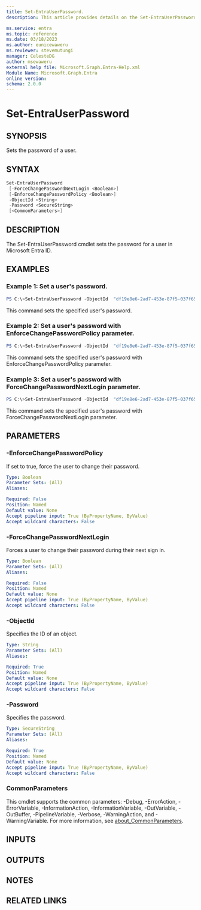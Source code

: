 ```yaml
---
title: Set-EntraUserPassword.
description: This article provides details on the Set-EntraUserPassword command.

ms.service: entra
ms.topic: reference
ms.date: 03/18/2023
ms.author: eunicewaweru
ms.reviewer: stevemutungi
manager: CelesteDG
author: msewaweru
external help file: Microsoft.Graph.Entra-Help.xml
Module Name: Microsoft.Graph.Entra
online version:
schema: 2.0.0
---
```


# Set-EntraUserPassword

## SYNOPSIS
Sets the password of a user.

## SYNTAX

```powershell
Set-EntraUserPassword 
 [-ForceChangePasswordNextLogin <Boolean>] 
 [-EnforceChangePasswordPolicy <Boolean>]
 -ObjectId <String> 
 -Password <SecureString> 
 [<CommonParameters>]
```

## DESCRIPTION
The Set-EntraUserPassword cmdlet sets the password for a user in Microsoft Entra ID.

## EXAMPLES

### Example 1: Set a user's password.

```powershell
PS C:\>Set-EntraUserPassword -ObjectId  "df19e8e6-2ad7-453e-87f5-037f6529ae16" -Password $password
```
This command sets the specified user's password.

### Example 2: Set a user's password with EnforceChangePasswordPolicy parameter.

```powershell
PS C:\>Set-EntraUserPassword -ObjectId  "df19e8e6-2ad7-453e-87f5-037f6529ae16" -Password $password -EnforceChangePasswordPolicy $true

```
This command sets the specified user's password with EnforceChangePasswordPolicy parameter.

### Example 3: Set a user's password with ForceChangePasswordNextLogin parameter.

```powershell
PS C:\>Set-EntraUserPassword -ObjectId  "df19e8e6-2ad7-453e-87f5-037f6529ae16" -Password $password -ForceChangePasswordNextLogin $true
```

This command sets the specified user's password with ForceChangePasswordNextLogin parameter.

## PARAMETERS

### -EnforceChangePasswordPolicy
If set to true, force the user to change their password.

```yaml
Type: Boolean
Parameter Sets: (All)
Aliases:

Required: False
Position: Named
Default value: None
Accept pipeline input: True (ByPropertyName, ByValue)
Accept wildcard characters: False
```

### -ForceChangePasswordNextLogin
Forces a user to change their password during their next sign in.

```yaml
Type: Boolean
Parameter Sets: (All)
Aliases:

Required: False
Position: Named
Default value: None
Accept pipeline input: True (ByPropertyName, ByValue)
Accept wildcard characters: False
```

### -ObjectId
Specifies the ID of an object.

```yaml
Type: String
Parameter Sets: (All)
Aliases:

Required: True
Position: Named
Default value: None
Accept pipeline input: True (ByPropertyName, ByValue)
Accept wildcard characters: False
```

### -Password
Specifies the password.

```yaml
Type: SecureString
Parameter Sets: (All)
Aliases:

Required: True
Position: Named
Default value: None
Accept pipeline input: True (ByPropertyName, ByValue)
Accept wildcard characters: False
```

### CommonParameters
This cmdlet supports the common parameters: -Debug, -ErrorAction, -ErrorVariable, -InformationAction, -InformationVariable, -OutVariable, -OutBuffer, -PipelineVariable, -Verbose, -WarningAction, and -WarningVariable. For more information, see [about_CommonParameters](https://go.microsoft.com/fwlink/?LinkID=113216).

## INPUTS

## OUTPUTS

## NOTES

## RELATED LINKS
